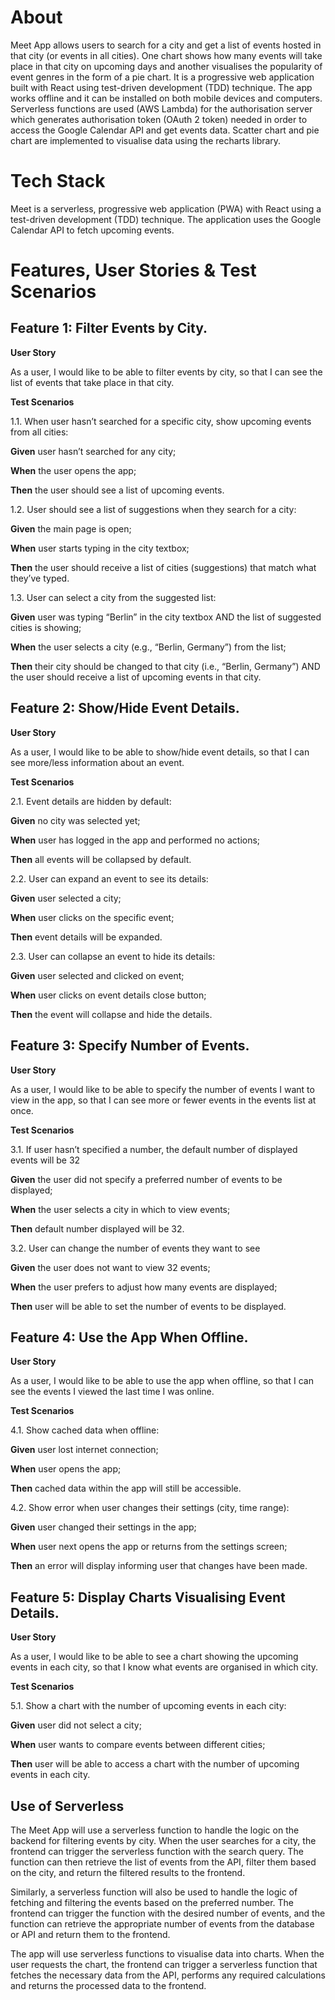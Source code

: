 # About

Meet App allows users to search for a city and get a list of events hosted in that city (or events in all cities). One chart shows how many events will take place in that city on upcoming days and another visualises the popularity of event genres in the form of a pie chart. It is a progressive web application built with React using test-driven development (TDD) technique. The app works offline and it can be installed on both mobile devices and computers. Serverless functions are used (AWS Lambda) for the authorisation server which generates authorisation token (OAuth 2 token) needed in order to access the Google Calendar API and get events data. Scatter chart and pie chart are implemented to visualise data using the recharts library.

# Tech Stack

Meet is a serverless, progressive web application (PWA) with React using a test-driven development (TDD) technique. The application uses the Google Calendar API to fetch upcoming events.

# Features, User Stories & Test Scenarios

## Feature 1: Filter Events by City.

**User Story**

As a user, I would like to be able to filter events by city, so that I can see the list of events that take place in that city. 

**Test Scenarios**

1.1. When user hasn’t searched for a specific city, show upcoming events from all cities:

**Given** user hasn’t searched for any city;

**When** the user opens the app;

**Then** the user should see a list of upcoming events.

1.2. User should see a list of suggestions when they search for a city:

**Given** the main page is open;

**When** user starts typing in the city textbox;

**Then** the user should receive a list of cities (suggestions) that match what they’ve typed.

1.3. User can select a city from the suggested list:

**Given** user was typing “Berlin” in the city textbox AND the list of suggested cities is showing;

**When** the user selects a city (e.g., “Berlin, Germany”) from the list;

**Then** their city should be changed to that city (i.e., “Berlin, Germany”) AND the user should receive a list of upcoming events in that city.

## Feature 2: Show/Hide Event Details. 

**User Story**

As a user, I would like to be able to show/hide event details, so that I can see more/less information about an event. 

**Test Scenarios**

2.1. Event details are hidden by default:

**Given** no city was selected yet;

**When** user has logged in the app and performed no actions;

**Then** all events will be collapsed by default.

2.2. User can expand an event to see its details:

**Given** user selected a city;

**When** user clicks on the specific event;

**Then** event details will be expanded.

2.3. User can collapse an event to hide its details:

**Given** user selected and clicked on event;

**When** user clicks on event details close button;

**Then** the event will collapse and hide the details.


## Feature 3: Specify Number of Events.  

**User Story**

As a user, I would like to be able to specify the number of events I want to view in the app, so that I can see more or fewer events in the events list at once. 

**Test Scenarios**

3.1. If user hasn’t specified a number, the default number of displayed events will be 32

**Given** the user did not specify a preferred number of events to be displayed;

**When** the user selects a city in which to view events;

**Then** default number displayed will be 32.

3.2. User can change the number of events they want to see

**Given** the user does not want to view 32 events;

**When** the user prefers to adjust how many events are displayed;

**Then** user will be able to set the number of events to be displayed.


## Feature 4: Use the App When Offline.

**User Story**

As a user, I would like to be able to use the app when offline, so that I can see the events I viewed the last time I was online.

**Test Scenarios**

4.1. Show cached data when offline:

**Given** user lost internet connection;

**When** user opens the app;

**Then** cached data within the app will still be accessible.

4.2. Show error when user changes their settings (city, time range):

**Given** user changed their settings in the app;

**When** user next opens the app or returns from the settings screen;

**Then** an error will display informing user that changes have been made.


## Feature 5: Display Charts Visualising Event Details.

**User Story**

As a user, I would like to be able to see a chart showing the upcoming events in each city, so that I know what events are organised in which city.

**Test Scenarios**

5.1. Show a chart with the number of upcoming events in each city:

**Given** user did not select a city;

**When** user wants to compare events between different cities;

**Then** user will be able to access a chart with the number of upcoming events in each city.

## Use of Serverless

The Meet App will use a serverless function to handle the logic on the backend for filtering events by city. When the user searches for a city, the frontend can trigger the serverless function with the search query. The function can then retrieve the list of events from the API, filter them based on the city, and return the filtered results to the frontend.

Similarly, a serverless function will also be used to handle the logic of fetching and filtering the events based on the preferred number. The frontend can trigger the function with the desired number of events, and the function can retrieve the appropriate number of events from the database or API and return them to the frontend.

The app will use serverless functions to visualise data into charts. When the user requests the chart, the frontend can trigger a serverless function that fetches the necessary data from the API, performs any required calculations and returns the processed data to the frontend.
